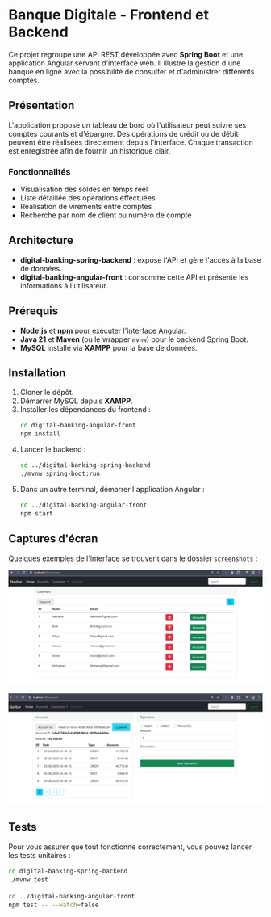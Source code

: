 # Banque Digitale - Frontend et Backend

Ce projet regroupe une API REST développée avec **Spring Boot** et une application Angular servant d'interface web. Il illustre la gestion d'une banque en ligne avec la possibilité de consulter et d'administrer différents comptes.

## Présentation

L'application propose un tableau de bord où l'utilisateur peut suivre ses comptes courants et d'épargne. Des opérations de crédit ou de débit peuvent être réalisées directement depuis l'interface. Chaque transaction est enregistrée afin de fournir un historique clair.

### Fonctionnalités
- Visualisation des soldes en temps réel
- Liste détaillée des opérations effectuées
- Réalisation de virements entre comptes
- Recherche par nom de client ou numéro de compte

## Architecture

- **digital-banking-spring-backend** : expose l'API et gère l'accès à la base de données.
- **digital-banking-angular-front** : consomme cette API et présente les informations à l'utilisateur.

## Prérequis

- **Node.js** et **npm** pour exécuter l'interface Angular.
- **Java 21** et **Maven** (ou le wrapper `mvnw`) pour le backend Spring Boot.
- **MySQL** installé via **XAMPP** pour la base de données.

## Installation

1. Cloner le dépôt.
2. Démarrer MySQL depuis **XAMPP**.
3. Installer les dépendances du frontend :
   ```bash
   cd digital-banking-angular-front
   npm install
   ```
4. Lancer le backend :
   ```bash
   cd ../digital-banking-spring-backend
   ./mvnw spring-boot:run
   ```
5. Dans un autre terminal, démarrer l'application Angular :
   ```bash
   cd ../digital-banking-angular-front
   npm start
   ```

## Captures d'écran

Quelques exemples de l'interface se trouvent dans le dossier `screenshots` :

![Liste des comptes](screenshots/screenshot1.png)

![Détail d'un compte](screenshots/screenshot2.png)

## Tests

Pour vous assurer que tout fonctionne correctement, vous pouvez lancer les tests unitaires :

```bash
cd digital-banking-spring-backend
./mvnw test

cd ../digital-banking-angular-front
npm test -- --watch=false
```

